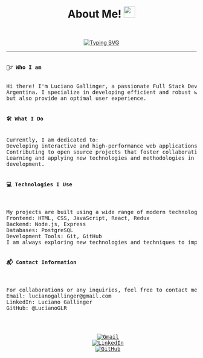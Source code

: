 <h1 align="center">
About Me!
	<a href="https://github.com/LucianoGLR" target="_self">
		<img src="https://media.giphy.com/media/hvRJCLFzcasrR4ia7z/giphy.gif" width="30">
	</a>
</h1>

<br/>
<p align="center">
<a href="https://git.io/typing-svg"><img src="https://readme-typing-svg.herokuapp.com?font=Fira+Code&pause=1000&center=true&random=false&width=435&lines=Full+Stack+Web+Developer;Backend+oriented;Constantly+studying+new+technologies" alt="Typing SVG" /></a>
</p>

<hr>

<pre>
<h4>🙋‍♂️ Who I am</h4>
Hi there! I'm Luciano Gallinger, a passionate Full Stack Developer with a focus on backend, based in Rosario, Santa Fe,
Argentina. I specialize in developing efficient and robust web solutions that not only meet functional expectations 
but also provide an optimal user experience.
	
<h4>🛠️ What I Do</h4>
Currently, I am dedicated to:
Developing interactive and high-performance web applications using the latest technologies.
Contributing to open source projects that foster collaborative learning and technological innovation.
Learning and applying new technologies and methodologies in the field of programming to stay at the forefront of web
development.
	
<h4>💻 Technologies I Use</h4>
	
My projects are built using a wide range of modern technologies, including:
Frontend: HTML, CSS, JavaScript, React, Redux
Backend: Node.js, Express
Databases: PostgreSQL
Development Tools: Git, GitHub
I am always exploring new technologies and techniques to improve the quality and efficiency of my projects.

<h4>📬 Contact Information</h4>
	
For collaborations or any inquiries, feel free to contact me:
Email: lucianogallinger@gmail.com
LinkedIn: Luciano Gallinger
GitHub: @LucianoGLR
<pre/>

<p align="center">
	<a href="mailto:lucianogallinger@gmail.com"><img img src="https://img.shields.io/badge/gmail-%23EA4335.svg?style=plastic&logo=gmail&logoColor=white" alt="Gmail"/></a>
	<a href="https://www.linkedin.com/in/luciano-gallinger-954a09183/"><img src="https://img.shields.io/badge/linkedin-%230A66C2.svg?style=plastic&logo=linkedin&logoColor=white" alt="LinkedIn"/></a>
	<a href="https://github.com/LucianoGLR"><img src="https://img.shields.io/badge/github-%23181717.svg?style=plastic&logo=github&logoColor=white" alt="GitHub"/></a>
</p>


